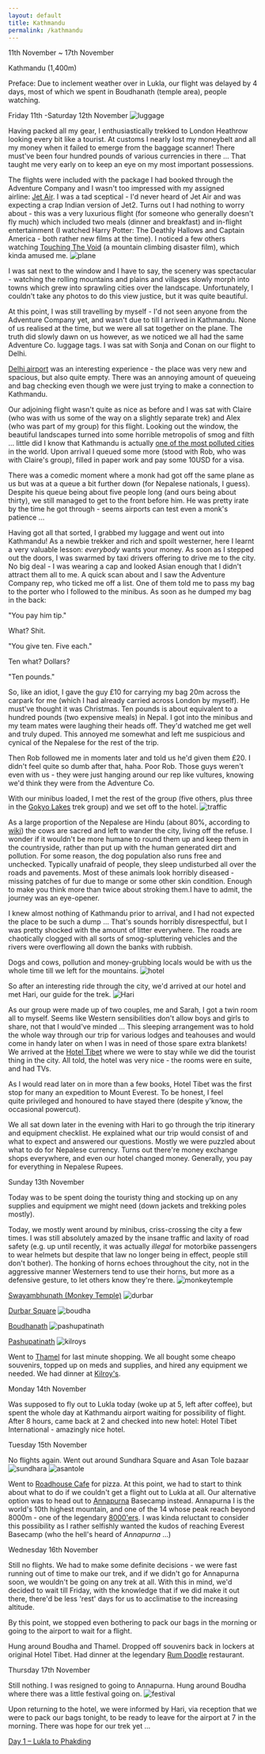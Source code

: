 ```yaml
---
layout: default
title: Kathmandu
permalink: /kathmandu
---
```


11th November ~ 17th November

Kathmandu (1,400m)

Preface: Due to inclement weather over in Lukla, our flight was delayed by 4 days, most of which we spent in Boudhanath (temple area), people watching.

Friday 11th -Saturday 12th November
![]({{site.baseurl}}/assets/luggage.jpg "luggage")

Having packed all my gear, I enthusiastically trekked to London Heathrow looking every bit like a tourist. At customs I nearly lost my moneybelt and all my money when it failed to emerge from the baggage scanner! There must've been four hundred pounds of various currencies in there ... That taught me very early on to keep an eye on my most important possessions.

The flights were included with the package I had booked through the Adventure Company and I wasn't too impressed with my assigned airline: [Jet Air](http://www.jetairways.com/). I was a tad sceptical - I'd never heard of Jet Air and was expecting a crap Indian version of Jet2. Turns out I had nothing to worry about - this was a very luxurious flight (for someone who generally doesn't fly much) which included two meals (dinner and breakfast) and in-flight entertainment (I watched Harry Potter: The Deathly Hallows and Captain America - both rather new films at the time). I noticed a few others watching [Touching The Void](http://en.wikipedia.org/wiki/Touching_the_Void_(film)) (a mountain climbing disaster film), which kinda amused me.
![]({{site.baseurl}}/assets/plane.jpg "plane")

I was sat next to the window and I have to say, the scenery was spectacular - watching the rolling mountains and plains and villages slowly morph into towns which grew into sprawling cities over the landscape. Unfortunately, I couldn't take any photos to do this view justice, but it was quite beautiful.

At this point, I was still travelling by myself - I'd not seen anyone from the Adventure Company yet, and wasn't due to till I arrived in Kathmandu. None of us realised at the time, but we were all sat together on the plane. The truth did slowly dawn on us however, as we noticed we all had the same Adventure Co. luggage tags. I was sat with Sonja and Conan on our flight to Delhi.

[Delhi airport](http://en.wikipedia.org/wiki/Indira_Gandhi_International_Airport) was an interesting experience - the place was very new and spacious, but also quite empty. There was an annoying amount of queueing and bag checking even though we were just trying to make a connection to Kathmandu.

Our adjoining flight wasn't quite as nice as before and I was sat with Claire (who was with us some of the way on a slightly separate trek) and Alex (who was part of my group) for this flight. Looking out the window, the beautiful landscapes turned into some horrible metropolis of smog and filth ... little did I know that Kathmandu is actually [one of the most polluted cities](http://en.wikipedia.org/wiki/Kathmandu#Pollution) in the world. Upon arrival I queued some more (stood with Rob, who was with Claire's group), filled in paper work and pay some 10USD for a visa.

There was a comedic moment where a monk had got off the same plane as us but was at a queue a bit further down (for Nepalese nationals, I guess). Despite his queue being about five people long (and ours being about thirty), we still managed to get to the front before him. He was pretty irate by the time he got through - seems airports can test even a monk's patience ...

Having got all that sorted, I grabbed my luggage and went out into Kathmandu! As a newbie trekker and rich and spoilt westerner, here I learnt a very valuable lesson: *everybody* wants your money. As soon as I stepped out the doors, I was swarmed by taxi drivers offering to drive me to the city. No big deal - I was wearing a cap and looked Asian enough that I didn't attract them all to me. A quick scan about and I saw the Adventure Company rep, who ticked me off a list. One of them told me to pass my bag to the porter who I followed to the minibus. As soon as he dumped my bag in the back:

"You pay him tip."

What? Shit.

"You give ten. Five each."

Ten what? Dollars?

"Ten pounds."

So, like an idiot, I gave the guy £10 for carrying my bag 20m across the carpark for me (which I had already carried across London by myself). He must've thought it was Christmas. Ten pounds is about equivalent to a hundred pounds (two expensive meals) in Nepal. I got into the minibus and my team mates were laughing their heads off. They'd watched me get well and truly duped. This annoyed me somewhat and left me suspicious and cynical of the Nepalese for the rest of the trip.

Then Rob followed me in moments later and told us he'd given them £20. I didn't feel quite so dumb after that, haha. Poor Rob. Those guys weren't even with us - they were just hanging around our rep like vultures, knowing we'd think they were from the Adventure Co.

With our minibus loaded, I met the rest of the group (five others, plus three in the [Gokyo Lakes](http://en.wikipedia.org/wiki/Gokyo_Ri) trek group) and we set off to the hotel.
![]({{site.baseurl}}/assets/traffic.jpg "traffic")

As a large proportion of the Nepalese are Hindu (about 80%, according to [wiki](http://en.wikipedia.org/wiki/Hinduism_in_Nepal)) the cows are sacred and left to wander the city, living off the refuse. I wonder if it wouldn't be more humane to round them up and keep them in the countryside, rather than put up with the human generated dirt and pollution. For some reason, the dog population also runs free and unchecked. Typically unafraid of people, they sleep undisturbed all over the roads and pavements. Most of these animals look horribly diseased - missing patches of fur due to mange or some other skin condition. Enough to make you think more than twice about stroking them.I have to admit, the journey was an eye-opener.

I knew almost nothing of Kathmandu prior to arrival, and I had not expected the place to be such a dump ... That's sounds horribly disrespectful, but I was pretty shocked with the amount of litter everywhere. The roads are chaotically clogged with all sorts of smog-spluttering vehicles and the rivers were overflowing all down the banks with rubbish.

Dogs and cows, pollution and money-grubbing locals would be with us the whole time till we left for the mountains.
![]({{site.baseurl}}/assets/hotel.jpg "hotel")

So after an interesting ride through the city, we'd arrived at our hotel and met Hari, our guide for the trek.
![]({{site.baseurl}}/assets/Hari.jpg "Hari")

As our group were made up of two couples, me and Sarah, I got a twin room all to myself. Seems like Western sensibilities don't allow boys and girls to share, not that I would've minded ... This sleeping arrangement was to hold the whole way through our trip for various lodges and teahouses and would come in handy later on when I was in need of those spare extra blankets! We arrived at the [Hotel Tibet](http://www.tripadvisor.co.uk/Hotel_Review-g293890-d338255-Reviews-Hotel_Tibet-Kathmandu.html) where we were to stay while we did the tourist thing in the city. All told, the hotel was very nice - the rooms were en suite, and had TVs.

As I would read later on in more than a few books, Hotel Tibet was the first stop for many an expedition to Mount Everest. To be honest, I feel quite privileged and honoured to have stayed there (despite y'know, the occasional powercut).

We all sat down later in the evening with Hari to go through the trip itinerary and equipment checklist. He explained what our trip would consist of and what to expect and answered our questions. Mostly we were puzzled about what to do for Nepalese currency. Turns out there're money exchange shops everywhere, and even our hotel changed money. Generally, you pay for everything in Nepalese Rupees.

Sunday 13th November

Today was to be spent doing the touristy thing and stocking up on any supplies and equipment we might need (down jackets and trekking poles mostly).

Today, we mostly went around by minibus, criss-crossing the city a few times. I was still absolutely amazed by the insane traffic and laxity of road safety (e.g. up until recently, it was actually *illegal* for motorbike passengers to wear helmets but despite that law no longer being in effect, people still don't bother). The honking of horns echoes throughout the city, not in the aggressive manner Westerners tend to use their horns, but more as a defensive gesture, to let others know they're there.
![]({{site.baseurl}}/assets/monkeytemple.jpg "monkeytemple")

[Swayambhunath (Monkey Temple)](http://en.wikipedia.org/wiki/Swayambhunath)
![]({{site.baseurl}}/assets/durbar.jpg "durbar")

[Durbar Square](http://en.wikipedia.org/wiki/Kathmandu_Durbar_Square)
![]({{site.baseurl}}/assets/boudha.jpg "boudha")

[Boudhanath](http://en.wikipedia.org/wiki/Boudhanath)
![]({{site.baseurl}}/assets/pashupatinath.jpg "pashupatinath")

[Pashupatinath](http://en.wikipedia.org/wiki/Pashupatinath_Temple)
![]({{site.baseurl}}/assets/kilroys.jpg "kilroys")

Went to [Thamel](http://en.wikipedia.org/wiki/Thamel) for last minute shopping. We all bought some cheapo souvenirs, topped up on meds and supplies, and hired any equipment we needed. We had dinner at [Kilroy's](http://www.tripadvisor.co.uk/Restaurant_Review-g293890-d1155264-Reviews-Kilroy_s_of_Kathmandu-Kathmandu.html).

Monday 14th November

Was supposed to fly out to Lukla today (woke up at 5, left after coffee), but spent the whole day at Kathmandu airport waiting for possibility of flight. After 8 hours, came back at 2 and checked into new hotel: Hotel Tibet International - amazingly nice hotel.

Tuesday 15th November

No flights again. Went out around Sundhara Square and Asan Tole bazaar<br />
![]({{site.baseurl}}/assets/sundhara.jpg "sundhara")
![]({{site.baseurl}}/assets/asantole.jpg "asantole")

Went to [Roadhouse Cafe](http://www.tripadvisor.co.uk/Restaurant_Review-g293890-d1077835-Reviews-Roadhouse_Cafe-Kathmandu.html) for pizza. At this point, we had to start to think about what to do if we couldn't get a flight out to Lukla at all. Our alternative option was to head out to [Annapurna](http://en.wikipedia.org/wiki/Annapurna) Basecamp instead. Annapurna I is the world's 10th highest mountain, and one of the 14 whose peak reach beyond 8000m - one of the legendary [8000'ers](http://en.wikipedia.org/wiki/Eight-thousander). I was kinda reluctant to consider this possibility as I rather selfishly wanted the kudos of reaching Everest Basecamp (who the hell's heard of *Annapurna* ...)

Wednesday 16th November

Still no flights. We had to make some definite decisions - we were fast running out of time to make our trek, and if we didn't go for Annapurna soon, we wouldn't be going on any trek at all. With this in mind, we'd decided to wait till Friday, with the knowledge that if we did make it out there, there'd be less 'rest' days for us to acclimatise to the increasing altitude.

By this point, we stopped even bothering to pack our bags in the morning or going to the airport to wait for a flight.

Hung around Boudha and Thamel. Dropped off souvenirs back in lockers at original Hotel Tibet. Had dinner at the legendary [Rum Doodle](http://www.therumdoodle.com/) restaurant.

Thursday 17th November

Still nothing. I was resigned to going to Annapurna. Hung around Boudha where there was a little festival going on.
![]({{site.baseurl}}/assets/festival.jpg "festival")

Upon returning to the hotel, we were informed by Hari, via reception that we were to pack our bags tonight, to be ready to leave for the airport at 7 in the morning. There was hope for our trek yet ...

[Day 1 – Lukla to Phakding](lukla-phakding)

